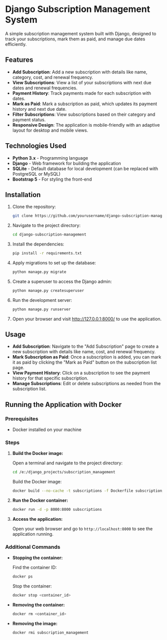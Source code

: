 # Django Subscription Management System

A simple subscription management system built with Django, designed to track your subscriptions, mark them as paid, and manage due dates efficiently.

## Features

- **Add Subscription**: Add a new subscription with details like name, category, cost, and renewal frequency.
- **View Subscriptions**: View a list of your subscriptions with next due dates and renewal frequencies.
- **Payment History**: Track payments made for each subscription with dates.
- **Mark as Paid**: Mark a subscription as paid, which updates its payment history and next due date.
- **Filter Subscriptions**: View subscriptions based on their category and payment status.
- **Responsive Design**: The application is mobile-friendly with an adaptive layout for desktop and mobile views.

## Technologies Used

- **Python 3.x** - Programming language
- **Django** - Web framework for building the application
- **SQLite** - Default database for local development (can be replaced with PostgreSQL or MySQL)
- **Bootstrap 5** - For styling the front-end

## Installation

1. Clone the repository:

   ```bash
   git clone https://github.com/yourusername/django-subscription-management.git

2. Navigate to the project directory:

   ```bash
   cd django-subscription-management
   
3. Install the dependencies:

   ```bash
   pip install -r requirements.txt

4. Apply migrations to set up the database:

   ```bash
   python manage.py migrate
   
5. Create a superuser to access the Django admin:

    ```bash
    python manage.py createsuperuser
    
6. Run the development server:

    ```bash
    python manage.py runserver
    
7. Open your browser and visit http://127.0.0.1:8000/ to use the application.

## Usage
- **Add Subscription**: Navigate to the "Add Subscription" page to create a new subscription with details like name, cost, and renewal frequency.
- **Mark Subscription as Paid**: Once a subscription is added, you can mark it as paid by clicking the "Mark as Paid" button on the subscription list page.
- **View Payment History**: Click on a subscription to see the payment history for that specific subscription.
- **Manage Subscriptions**: Edit or delete subscriptions as needed from the subscription list.

## Running the Application with Docker

### Prerequisites

- Docker installed on your machine

### Steps

1. **Build the Docker image:**
   
   Open a terminal and navigate to the project directory:
   
   ```sh
   cd /e:/django_projects/subscription_management
   ```
   
   Build the Docker image:
   
   ```sh
   docker build --no-cache -t subscriptions -f Dockerfile subscription_management/
   ```

2. **Run the Docker container:**
   
   ```sh
   docker run -d -p 8000:8000 subscriptions
   ```

3. **Access the application:**
   
   Open your web browser and go to `http://localhost:8000` to see the application running.

### Additional Commands

- **Stopping the container:**
  
  Find the container ID:
  
  ```sh
  docker ps
  ```
  
  Stop the container:
  
  ```sh
  docker stop <container_id>
  ```

- **Removing the container:**
  
  ```sh
  docker rm <container_id>
  ```

- **Removing the image:**
  
  ```sh
  docker rmi subscription_management
  ```
